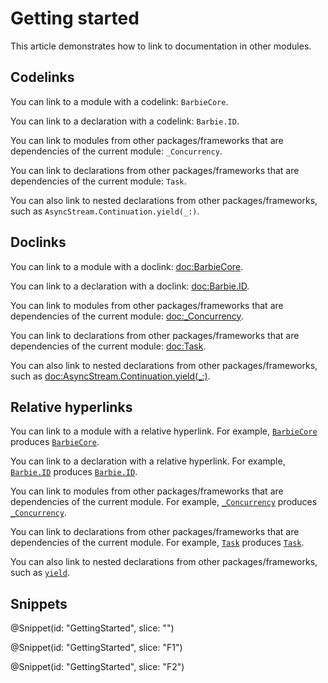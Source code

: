 # Getting started

This article demonstrates how to link to documentation in other modules.

## Codelinks

You can link to a module with a codelink: ``BarbieCore``.

You can link to a declaration with a codelink: ``Barbie.ID``.

You can link to modules from other packages/frameworks that are dependencies of the current
module: ``_Concurrency``.

You can link to declarations from other packages/frameworks that are dependencies of the current
module: ``Task``.

You can also link to nested declarations from other packages/frameworks, such as
``AsyncStream.Continuation.yield(_:)``.

## Doclinks

You can link to a module with a doclink: <doc:BarbieCore>.

You can link to a declaration with a doclink: <doc:Barbie.ID>.

You can link to modules from other packages/frameworks that are dependencies of the current
module: <doc:_Concurrency>.

You can link to declarations from other packages/frameworks that are dependencies of the current
module: <doc:Task>.

You can also link to nested declarations from other packages/frameworks, such as
<doc:AsyncStream.Continuation.yield(_:)>.

## Relative hyperlinks

You can link to a module with a relative hyperlink. For example, [`BarbieCore`](./BarbieCore)
produces [`BarbieCore`](/BarbieCore).

You can link to a declaration with a relative hyperlink. For example,
[`Barbie.ID`](/Barbie/ID) produces [`Barbie.ID`](/Barbie/ID).

You can link to modules from other packages/frameworks that are dependencies of the current
module. For example, [`_Concurrency`](/_Concurrency) produces
[`_Concurrency`](/_Concurrency).

You can link to declarations from other packages/frameworks that are dependencies of the current
module. For example, [`Task`](/Task) produces [`Task`](/Task).

You can also link to nested declarations from other packages/frameworks, such as
[`yield`](/AsyncStream/Continuation/yield(_:)).

## Snippets

@Snippet(id: "GettingStarted", slice: "")

@Snippet(id: "GettingStarted", slice: "F1")

@Snippet(id: "GettingStarted", slice: "F2")
